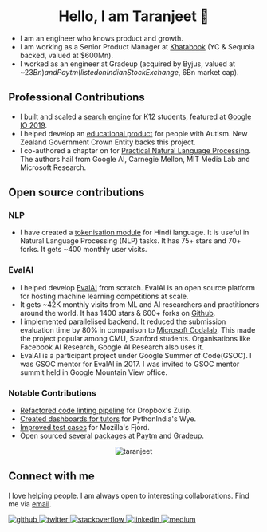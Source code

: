 <div align="center"><h1>Hello, I am Taranjeet 👋</h1></div>

- I am an engineer who knows product and growth.
- I am working as a Senior Product Manager at [Khatabook](https://techcrunch.com/2021/08/23/indias-khatabook-raises-100-million-for-its-bookkeeping-platform-for-merchants/) (YC & Sequoia backed, valued at $600Mn).
- I worked as an engineer at Gradeup (acquired by Byjus, valued at ~$23Bn) and Paytm (listed on Indian Stock Exchange, ~$6Bn market cap).

## Professional Contributions

- I built and scaled a [search engine](https://www.facebook.com/watch/?v=883796972040441) for K12 students, featured at [Google IO 2019](https://www.asianage.com/technology/in-other-news/090519/google-io-2019-featured-two-indian-companies-for-excellent-use-of-machine-learning.html).
- I helped develop an [educational product](https://www.talkwithmeapp.com/) for people with Autism. New Zealand Government Crown Entity backs this project.
- I co-authored a chapter on for [Practical Natural Language Processing](https://www.amazon.in/Practical-Natural-Language-Processing-Comprehensive/dp/9385889184/). The authors hail from Google AI, Carnegie Mellon, MIT Media Lab and Microsoft Research.

## Open source contributions

### NLP

- I have created a [tokenisation module](https://github.com/taranjeet/hindi-tokenizer) for Hindi language. It is useful in Natural Language Processing (NLP) tasks. It has 75+ stars and 70+ forks. It gets ~400 monthly user visits.

### EvalAI

- I helped develop [EvalAI](https://eval.ai/) from scratch. EvalAI is an open source platform for hosting machine learning competitions at scale.
- It gets ~42K monthly visits from ML and AI researchers and practitioners around the world. It has 1400 stars & 600+ forks on [Github](https://github.com/Cloud-CV/EvalAI).
- I implemented parallelised backend. It reduced the submission evaluation time by 80% in comparison to [Microsoft Codalab](https://www.microsoft.com/en-us/research/project/codalab/). This made the project popular among CMU, Stanford students. Organisations like Facebook AI Research, Google AI Research also uses it.
- EvalAI is a participant project under Google Summer of Code(GSOC). I was GSOC mentor for EvalAI in 2017. I was invited to GSOC mentor summit held in Google Mountain View office.

### Notable Contributions

- [Refactored code linting pipeline](https://github.com/zulip/zulip/commits?author=taranjeet) for Dropbox's Zulip.
- [Created dashboards for tutors](https://github.com/pythonindia/wye/commits?author=taranjeet) for PythonIndia's Wye.
- [Improved test cases](https://github.com/mozilla/fjord/commits?author=taranjeet) for Mozilla's Fjord.
- Open sourced [several](https://github.com/paytm/django-supermigrate/commits?author=taranjeet) [packages](https://github.com/paytm/django-paytm-oauth/commits?author=taranjeet) at [Paytm](https://github.com/paytm/dj-j-ka-bachcha-field/commits?author=taranjeet) and [Gradeup](https://github.com/gradeup/youknowwho-gui/commits?author=taranjeet).

<div align="center"><img src="https://github-readme-stats.vercel.app/api?username=taranjeet&show_icons=true" alt="taranjeet" /></div>

## Connect with me

I love helping people. I am always open to interesting collaborations. Find me via [email](mailto:taranjeet7114@gmail.com).

<a href="https://github.com/taranjeet" target="_blank">
<img src=https://img.shields.io/badge/github-%2324292e.svg?&style=for-the-badge&logo=github&logoColor=white alt=github style="margin-bottom: 5px;" />
</a>
<a href="https://twitter.com/taranjeet7114" target="_blank">
<img src=https://img.shields.io/badge/twitter-%2300acee.svg?&style=for-the-badge&logo=twitter&logoColor=white alt=twitter style="margin-bottom: 5px;" />
</a>
<a href="https://stackoverflow.com/users/2534102/taranjeet" target="_blank">
<img src=https://img.shields.io/badge/stackoverflow-%23F28032.svg?&style=for-the-badge&logo=stackoverflow&logoColor=white alt=stackoverflow style="margin-bottom: 5px;" />
</a>
<a href="https://linkedin.com/in/taranjeet7114" target="_blank">
<img src=https://img.shields.io/badge/linkedin-%231E77B5.svg?&style=for-the-badge&logo=linkedin&logoColor=white alt=linkedin style="margin-bottom: 5px;" />
</a>
<a href="https://medium.com/@taranjeet" target="_blank">
<img src=https://img.shields.io/badge/medium-%23292929.svg?&style=for-the-badge&logo=medium&logoColor=white alt=medium style="margin-bottom: 5px;" />
</a>
